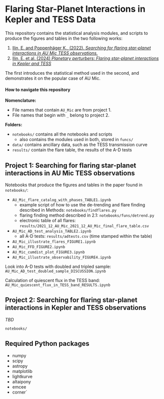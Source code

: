 # Flaring Star-Planet Interactions in Kepler and TESS Data

This repository contains the statistical analysis modules, and scripts to produce the figures and tables in the two following works:

1. [Ilin, E. and Poppenhäger K., (2022). *Searching for flaring star-planet interactions in AU Mic TESS observations.*](https://ui.adsabs.harvard.edu/abs/2022MNRAS.513.4579I/abstract)
2. [Ilin, E. et al. (2024) *Planetary perturbers: Flaring star-planet interactions in Kepler and TESS*](https://ui.adsabs.harvard.edu/abs/2024MNRAS.527.3395I/abstract)

The first introduces the statistical method used in the second, and demonstrates it on the popular case of AU Mic.

#### How to navigate this repository

**Nomenclature:**

- File names that contain `AU_Mic` are from project 1. 
- File names that begin with `_` belong to project 2.

**Folders:**

- `notebooks/` contains all the notebooks and scripts 
  - also contains the modules used in both, stored in `funcs/`
- `data/` contains ancillary data, such as the TESS transmission curve
- `results/` contain the flare table, the results of the A-D tests

## Project 1: Searching for flaring star-planet interactions in AU Mic TESS observations

Notebooks that produce the figures and tables in the paper found in `notebooks/`:

- `AU_Mic_flare_catalog_with_phases_TABLE1.ipynb`
  - example script of how to use the de-trending and flare finding described in Methods: `notebooks/findflares.py`
  - flaring finding method described in 2.1: `notebooks/funs/detrend.py`
  - electronic table of all flares: `results/2021_12_AU_Mic_2021_12_AU_Mic_final_flare_table.csv`
- `AU_Mic_AD_test_analysis_TABLE2.ipynb`
  - all A-D tests: `results/adtests.csv` (time stamped within the table) 
- `AU_Mic_illustrate_flares_FIGURE1.ipynb`
- `AU_Mic_FFD_FIGURE2.ipynb`
- `AU_Mic_cumdist_plot_FIGURE3.ipynb`
- `AU_Mic_illustrate_observability_FIGURE4.ipynb`

Look into A-D tests with doubled and tripled sample: `AU_Mic_AD_test_doubled_sample_DISCUSSION.ipynb`

Calculation of quiescent flux in the TESS band: `AU_Mic_quiescent_flux_in_TESS_band_RESULTS.ipynb`

## Project 2: Searching for flaring star-planet interactions in Kepler and TESS observations

*TBD*

`notebooks/`





## Required Python packages

- numpy
- scipy
- astropy
- matplotlib
- lightkurve
- altaipony
- emcee
- corner`
